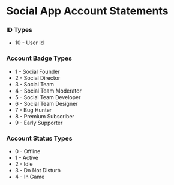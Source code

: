 # Social App Account Statements

### ID Types
+ 10 - User Id

### Account Badge Types
+ 1 - Social Founder
+ 2 - Social Director
+ 3 - Social Team
+ 4 - Social Team Moderator
+ 5 - Social Team Developer
+ 6 - Social Team Designer
+ 7 - Bug Hunter
+ 8 - Premium Subscriber
+ 9 - Early Supporter

### Account Status Types
+ 0 - Offline
+ 1 - Active
+ 2 - Idle
+ 3 - Do Not Disturb
+ 4 - In Game
